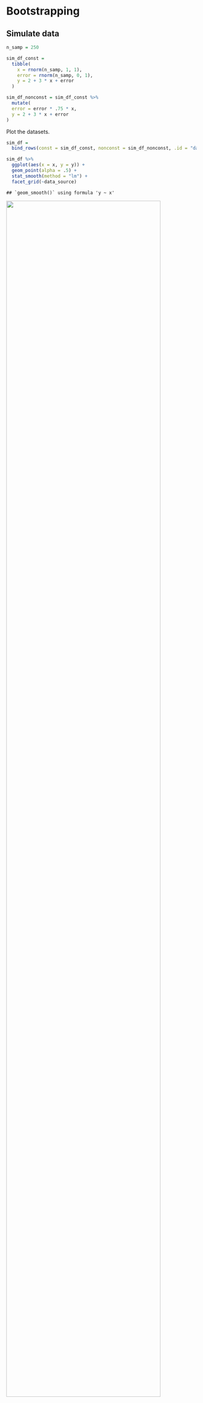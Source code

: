 Bootstrapping
================

## Simulate data

``` r
n_samp = 250

sim_df_const = 
  tibble(
    x = rnorm(n_samp, 1, 1),
    error = rnorm(n_samp, 0, 1),
    y = 2 + 3 * x + error
  )

sim_df_nonconst = sim_df_const %>% 
  mutate(
  error = error * .75 * x,
  y = 2 + 3 * x + error
)
```

Plot the datasets.

``` r
sim_df = 
  bind_rows(const = sim_df_const, nonconst = sim_df_nonconst, .id = "data_source") 

sim_df %>% 
  ggplot(aes(x = x, y = y)) + 
  geom_point(alpha = .5) +
  stat_smooth(method = "lm") +
  facet_grid(~data_source) 
```

    ## `geom_smooth()` using formula 'y ~ x'

<img src="bootstrapping_files/figure-gfm/unnamed-chunk-2-1.png" width="90%" />

``` r
lm(y ~ x, data = sim_df_const) %>% 
  broom::tidy() %>% 
  knitr::kable(digits = 3)
```

| term        | estimate | std.error | statistic | p.value |
| :---------- | -------: | --------: | --------: | ------: |
| (Intercept) |    1.977 |     0.098 |    20.157 |       0 |
| x           |    3.045 |     0.070 |    43.537 |       0 |

``` r
lm(y ~ x, data = sim_df_nonconst) %>% 
  broom::tidy() %>% 
  knitr::kable(digits = 3)
```

| term        | estimate | std.error | statistic | p.value |
| :---------- | -------: | --------: | --------: | ------: |
| (Intercept) |    1.934 |     0.105 |    18.456 |       0 |
| x           |    3.112 |     0.075 |    41.661 |       0 |

## Draw on bootstrap sample

``` r
boot_sample = function(df) {
  
  sample_frac(df, replace = TRUE) %>% 
    arrange(x)
  
}
```

why do we want to draw the same size ? because confidence interval/
variance estimate are really dependent on sample size. we want to mimic
the uncertainty in the dataset, with replacement, but remain the sample
size the same.

check if this works…

``` r
boot_sample(sim_df_nonconst) %>% 
  ggplot(aes(x = x, y = y)) + 
  geom_point(alpha = .3) +
  stat_smooth(method = "lm") +
  ylim(-5 ,16)
```

    ## `geom_smooth()` using formula 'y ~ x'

<img src="bootstrapping_files/figure-gfm/unnamed-chunk-5-1.png" width="90%" />

``` r
boot_sample(sim_df_nonconst) %>% 
  lm(y ~ x, data = .) %>% 
  broom::tidy()
```

    ## # A tibble: 2 x 5
    ##   term        estimate std.error statistic   p.value
    ##   <chr>          <dbl>     <dbl>     <dbl>     <dbl>
    ## 1 (Intercept)     1.90    0.0982      19.3 2.45e- 51
    ## 2 x               3.14    0.0688      45.6 1.18e-122

## Many samples and analysis

``` r
boot_straps = 
  data_frame(
    strap_number = 1:1000,
    strap_sample = rerun(1000, boot_sample(sim_df_nonconst))
  )
```

    ## Warning: `data_frame()` is deprecated as of tibble 1.1.0.
    ## Please use `tibble()` instead.
    ## This warning is displayed once every 8 hours.
    ## Call `lifecycle::last_warnings()` to see where this warning was generated.

``` r
#or

boot_straps = 
  tibble(
    strap_number = 1:1000,
    strap_sample = rerun(1000, boot_sample(sim_df_nonconst))
  )

boot_straps
```

    ## # A tibble: 1,000 x 2
    ##    strap_number strap_sample      
    ##           <int> <list>            
    ##  1            1 <tibble [250 × 3]>
    ##  2            2 <tibble [250 × 3]>
    ##  3            3 <tibble [250 × 3]>
    ##  4            4 <tibble [250 × 3]>
    ##  5            5 <tibble [250 × 3]>
    ##  6            6 <tibble [250 × 3]>
    ##  7            7 <tibble [250 × 3]>
    ##  8            8 <tibble [250 × 3]>
    ##  9            9 <tibble [250 × 3]>
    ## 10           10 <tibble [250 × 3]>
    ## # … with 990 more rows

Can I run my analysis on these…?

``` r
boot_results =
  boot_straps %>% 
  mutate(
    models = map(.x = strap_sample, ~lm(y ~ x, data = .x)),
    results = map(models, broom::tidy)
  ) %>% 
  select(strap_number, results) %>% 
  unnest(results)
  
boot_results
```

    ## # A tibble: 2,000 x 6
    ##    strap_number term        estimate std.error statistic   p.value
    ##           <int> <chr>          <dbl>     <dbl>     <dbl>     <dbl>
    ##  1            1 (Intercept)     1.90    0.101       18.8 1.05e- 49
    ##  2            1 x               3.11    0.0774      40.2 1.27e-110
    ##  3            2 (Intercept)     1.87    0.0944      19.8 5.17e- 53
    ##  4            2 x               3.24    0.0667      48.6 1.13e-128
    ##  5            3 (Intercept)     2.01    0.115       17.5 2.87e- 45
    ##  6            3 x               2.96    0.0776      38.1 1.38e-105
    ##  7            4 (Intercept)     1.91    0.114       16.7 1.31e- 42
    ##  8            4 x               3.12    0.0818      38.1 1.03e-105
    ##  9            5 (Intercept)     1.92    0.109       17.7 8.68e- 46
    ## 10            5 x               3.05    0.0748      40.8 4.45e-112
    ## # … with 1,990 more rows

What do I have now?

``` r
boot_results %>% 
  group_by(term) %>% 
  summarize(
    mean_est = mean(estimate),
    se_est = sd(estimate))
```

    ## `summarise()` ungrouping output (override with `.groups` argument)

    ## # A tibble: 2 x 3
    ##   term        mean_est se_est
    ##   <chr>          <dbl>  <dbl>
    ## 1 (Intercept)     1.93 0.0762
    ## 2 x               3.11 0.104

Look at the distributions

``` r
boot_results %>% 
  filter(term == "x") %>% 
  ggplot(aes(x = estimate)) +
  geom_density()
```

<img src="bootstrapping_files/figure-gfm/unnamed-chunk-10-1.png" width="90%" />

construct bootstrap CI

``` r
boot_results %>% 
  group_by(term) %>% 
  summarize(
    ci_lower = quantile(estimate, 0.025), 
    ci_upper = quantile(estimate, 0.975))
```

    ## `summarise()` ungrouping output (override with `.groups` argument)

    ## # A tibble: 2 x 3
    ##   term        ci_lower ci_upper
    ##   <chr>          <dbl>    <dbl>
    ## 1 (Intercept)     1.79     2.08
    ## 2 x               2.92     3.32

## Bootstrap using modelr

Can we simplify anything …?

``` r
sim_df_nonconst %>% 
  bootstrap(1000, id = "strap_number") %>% 
  mutate(
    models = map(.x = strap, ~lm(y ~ x, data = .x)),
    results = map(models, broom::tidy)
  ) %>% 
  select(strap_number, results) %>% 
  unnest(results) %>% 
  group_by(term) %>% 
  summarize(
    mean_est = mean(estimate),
    se_est = sd(estimate))
```

    ## `summarise()` ungrouping output (override with `.groups` argument)

    ## # A tibble: 2 x 3
    ##   term        mean_est se_est
    ##   <chr>          <dbl>  <dbl>
    ## 1 (Intercept)     1.93 0.0793
    ## 2 x               3.11 0.104
